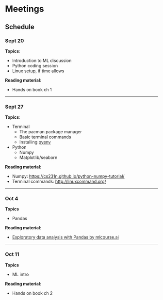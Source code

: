 # Meetings

## Schedule

### Sept 20

**Topics**:

- Introduction to ML discussion
- Python coding session
- Linux setup, if time allows

**Reading material**:

- Hands on book ch 1

---

### Sept 27

**Topics**:

- Terminal
  - The pacman package manager
  - Basic terminal commands
  - Installing [pyenv](https://github.com/pyenv/pyenv)
- Python
  - Numpy
  - Matplotlib/seaborn

**Reading material**:

- Numpy: https://cs231n.github.io/python-numpy-tutorial/
- Terminal commands: http://linuxcommand.org/

---

### Oct 4

**Topics**

- Pandas

**Reading material**:

- [Exploratory data analysis with Pandas by mlcourse.ai](https://mlcourse.ai/articles/topic1-exploratory-data-analysis-with-pandas/)

---

### Oct 11

**Topics**

- ML intro

**Reading material**:

- Hands on book ch 2
